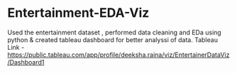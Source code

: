 # Entertainment-EDA-Viz

Used the entertainment dataset , performed data cleaning and EDa using python & created tableau dashboard for better analyssi of data. 
Tableau Link - https://public.tableau.com/app/profile/deeksha.raina/viz/EntertainerDataViz/Dashboard1
